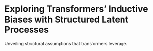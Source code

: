 # Exploring Transformers’ Inductive Biases with Structured Latent Processes

Unveiling structural assumptions that transformers leverage.
